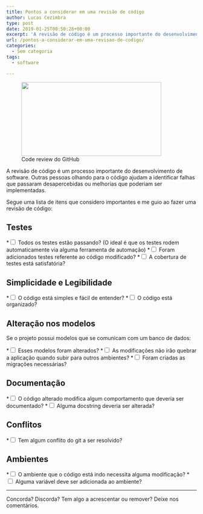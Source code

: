 ```yaml
---
title: Pontos a considerar em uma revisão de código
author: Lucas Cezimbra
type: post
date: 2019-01-25T00:50:28+00:00
excerpt: 'A revisão de código é um processo importante do desenvolvimento de software. Outras pessoas olhando para o código ajudam a identificar falhas que passaram desapercebidas ou melhorias que poderiam ser implementadas. '
url: /pontos-a-considerar-em-uma-revisao-de-codigo/
categories:
  - Sem categoria
tags:
  - software

---
```

<div class="wp-block-image">
  <figure class="aligncenter"><img loading="lazy" width="370" height="195" src="https://lrcezimbra.com.br/wp-content/uploads/2018/12/code-review.png" alt="" class="wp-image-264" srcset="https://lucas.tec.br/wp-content/uploads/2018/12/code-review.png 370w, https://lucas.tec.br/wp-content/uploads/2018/12/code-review-300x158.png 300w" sizes="(max-width: 370px) 100vw, 370px" /><figcaption>Code review do GitHub</figcaption></figure>
</div>

A revisão de código é um processo importante do desenvolvimento de software. Outras pessoas olhando para o código ajudam a identificar falhas que passaram desapercebidas ou melhorias que poderiam ser implementadas. 

Segue uma lista de itens que considero importantes e me guio ao fazer uma revisão de código:

<!--more-->

## Testes

  *<input type="checkbox" /> Todos os testes estão passando? (O ideal é que os testes rodem automaticamente via alguma ferramenta de automação)
  *<input type="checkbox" /> Foram adicionados testes referente ao código modificado?
  *<input type="checkbox" /> A cobertura de testes está satisfatória?

## Simplicidade e Legibilidade

  *<input type="checkbox" /> O código está simples e fácil de entender?
  *<input type="checkbox" /> O código está organizado?

## Alteração nos modelos

Se o projeto possui modelos que se comunicam com um banco de dados:

  *<input type="checkbox" /> Esses modelos foram alterados?
  *<input type="checkbox" /> As modificações não irão quebrar a aplicação quando subir para outros ambientes?
  *<input type="checkbox" /> Foram criadas as migrações necessárias?

## Documentação

  *<input type="checkbox" /> O código alterado modifica algum comportamento que deveria ser documentado?
  *<input type="checkbox" /> Alguma docstring deveria ser alterada?

## Conflitos

  *<input type="checkbox" /> Tem algum conflito do git a ser resolvido?

## Ambientes

  *<input type="checkbox" /> O ambiente que o código está indo necessita alguma modificação?
  *<input type="checkbox" /> Alguma variável deve ser adicionada ao ambiente?

<hr class="wp-block-separator" />

Concorda? Discorda? Tem algo a acrescentar ou remover? Deixe nos comentários.